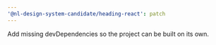 ```yaml
---
'@nl-design-system-candidate/heading-react': patch
---
```


Add missing devDependencies so the project can be built on its own.
